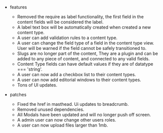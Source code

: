 * features
    * Removed the require as label functionality, the first field in the content fields will be considered the label.
    * A label text box will be automatically created when created a new content type.
    * A user can add validation rules to a content type.
    * A user can change the field type of a field in the content type view. User will be warned if the field cannot be safely transitioned to.
    * Slugs are no longer part of the content, They are a plugin and can be added to any piece of content, and connected to any valid fields.
    * Content Type fields can have default values if they are of datatype === 'string'.
    * A user can now add a checkbox list to their content types.
    * A user can now add editorial windows to their content types.
    * Tons of UI updates.


* patches
    * Fixed the href in masthead. Ui updates to breadcrumb.
    * Removed unused dependencies.
    * All Modals have been updated and will no longer push off screen.
    * A admin user can now change other users roles.
    * A user can now upload files larger than 1mb.